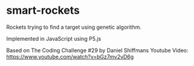 # smart-rockets
Rockets trying to find a target using genetic algorithm.

Implemented in JavaScript using P5.js 

Based on The Coding Challenge #29 by Daniel Shiffmans Youtube Video:<br>
https://www.youtube.com/watch?v=bGz7mv2vD6g


